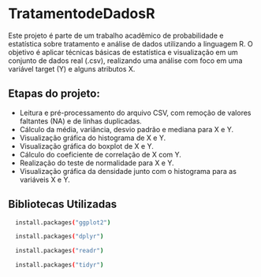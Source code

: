# TratamentodeDadosR
Este projeto é parte de um trabalho acadêmico de probabilidade e estatística sobre tratamento e análise de dados utilizando a linguagem R. O objetivo é aplicar técnicas básicas de estatística e visualização em um conjunto de dados real (.csv), realizando uma análise com foco em uma variável target (Y) e alguns atributos X.
## Etapas do projeto:
- Leitura e pré-processamento do arquivo CSV, com remoção de valores faltantes (NA) e de linhas duplicadas.
- Cálculo da média, variância, desvio padrão e mediana para X e Y.
- Visualização gráfica do histograma de X e Y.
- Visualização gráfica do boxplot de X e Y.
- Cálculo do coeficiente de correlação de X com Y.
- Realização do teste de normalidade para  X e Y.
- Visualização gráfica da densidade junto com o histograma para as variáveis X e Y.

## Bibliotecas Utilizadas

```bash
  install.packages("ggplot2")            
```
```bash
  install.packages("dplyr")
```
```bash
  install.packages("readr")
```
```bash
  install.packages("tidyr")
```
